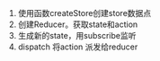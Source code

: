 1. 使用函数createStore创建store数据点
2. 创建Reducer。获取state和action
3. 生成新的state，用subscribe监听
4. dispatch 将action 派发给reducer